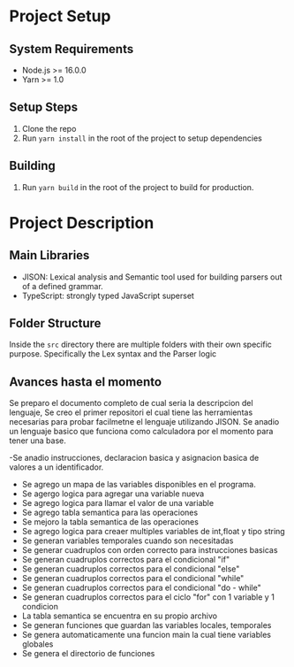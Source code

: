 # Project Setup

## System Requirements

- Node.js >= 16.0.0
- Yarn >= 1.0

## Setup Steps

1. Clone the repo
2. Run `yarn install` in the root of the project to setup dependencies

## Building

1. Run `yarn build` in the root of the project to build for production.

# Project Description

## Main Libraries

- JISON: Lexical analysis and Semantic tool used for building parsers out of a defined grammar.
- TypeScript: strongly typed JavaScript superset

## Folder Structure

Inside the `src` directory there are multiple folders with their own specific purpose. Specifically the Lex syntax and the Parser logic

## Avances hasta el momento

Se preparo el documento completo de cual seria la descripcion del lenguaje,
Se creo el primer repositori el cual tiene las herramientas necesarias para probar facilmetne el lenguaje utilizando JISON.
Se anadio un lenguaje basico que funciona como calculadora por el momento para tener una base.

-Se anadio instrucciones, declaracion basica y asignacion basica de valores a un identificador.

- Se agrego un mapa de las variables disponibles en el programa.
- Se agergo logica para agregar una variable nueva
- Se agrego logica para llamar el valor de una variable
- Se agrego tabla semantica para las operaciones
- Se mejoro la tabla semantica de las operaciones
- Se agrego logica para creaer multiples variables de int,float y tipo string
- Se generan variables temporales cuando son necesitadas
- Se generar cuadruplos con orden correcto para instrucciones basicas
- Se generan cuadruplos correctos para el condicional "if"
- Se generan cuadruplos correctos para el condicional "else"
- Se generan cuadruplos correctos para el condicional "while"
- Se generan cuadruplos correctos para el condicional "do - while"
- Se generan cuadruplos correctos para el ciclo "for" con 1 variable y 1 condicion
- La tabla semantica se encuentra en su propio archivo
- Se generan funciones que guardan las variables locales, temporales
- Se genera automaticamente una funcion main la cual tiene variables globales
- Se genera el directorio de funciones
